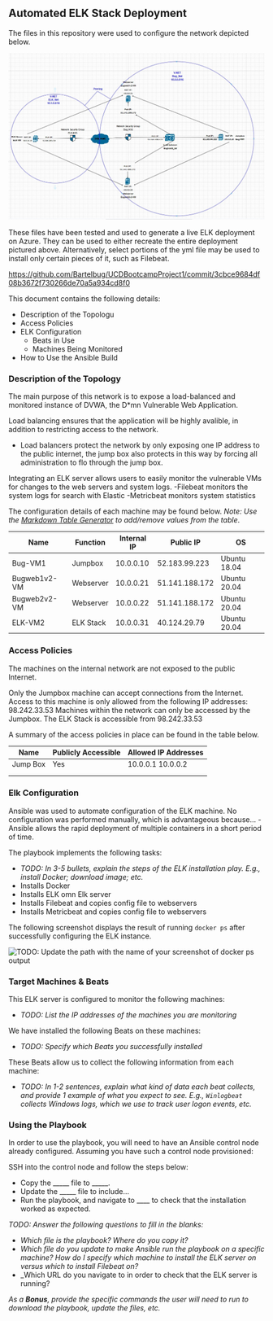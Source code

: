 ## Automated ELK Stack Deployment

The files in this repository were used to configure the network depicted below.

![ELK Stack Network Diagram](https://github.com/Bartelbug/UCDBootcampProject1/blob/main/HWwk12.jpg)

These files have been tested and used to generate a live ELK deployment on Azure. They can be used to either recreate the entire deployment pictured above. Alternatively, select portions of the yml file may be used to install only certain pieces of it, such as Filebeat.

  https://github.com/Bartelbug/UCDBootcampProject1/commit/3cbce9684df08b3672f730266de70a5a934cd8f0

This document contains the following details:
- Description of the Topologu
- Access Policies
- ELK Configuration
  - Beats in Use
  - Machines Being Monitored
- How to Use the Ansible Build


### Description of the Topology

The main purpose of this network is to expose a load-balanced and monitored instance of DVWA, the D*mn Vulnerable Web Application.

Load balancing ensures that the application will be highly avalible, in addition to restricting access to the network.
- Load balancers protect the network by only exposing one IP address to the public internet, the jump box also protects in this way by forcing all administration to flo through the jump box.

Integrating an ELK server allows users to easily monitor the vulnerable VMs for changes to the web servers and system logs.
-Filebeat monitors the system logs for search with Elastic
-Metricbeat monitors system statistics

The configuration details of each machine may be found below.
_Note: Use the [Markdown Table Generator](http://www.tablesgenerator.com/markdown_tables) to add/remove values from the table_.

| Name         | Function  | Internal IP | Public IP      | OS           |
|--------------|-----------|-------------|----------------|--------------|
| Bug-VM1      | Jumpbox   | 10.0.0.10   | 52.183.99.223  | Ubuntu 18.04 |
| Bugweb1v2-VM | Webserver | 10.0.0.21   | 51.141.188.172 | Ubuntu 20.04 |
| Bugweb2v2-VM | Webserver | 10.0.0.22   | 51.141.188.172 | Ubuntu 20.04 |
| ELK-VM2      | ELK Stack | 10.0.0.31   | 40.124.29.79   | Ubuntu 20.04 |

### Access Policies

The machines on the internal network are not exposed to the public Internet. 

Only the Jumpbox machine can accept connections from the Internet. Access to this machine is only allowed from the following IP addresses:
98.242.33.53
Machines within the network can only be accessed by the Jumpbox.
The ELK Stack is accessible from 98.242.33.53

A summary of the access policies in place can be found in the table below.

| Name     | Publicly Accessible | Allowed IP Addresses |
|----------|---------------------|----------------------|
| Jump Box | Yes                 | 10.0.0.1 10.0.0.2    |
|          |                     |                      |
|          |                     |                      |

### Elk Configuration

Ansible was used to automate configuration of the ELK machine. No configuration was performed manually, which is advantageous because...
-Ansible allows the rapid deployment of multiple containers in a short period of time.

The playbook implements the following tasks:
- _TODO: In 3-5 bullets, explain the steps of the ELK installation play. E.g., install Docker; download image; etc._
- Installs Docker
- Installs ELK omn Elk server
- Installs Filebeat and copies config file to webservers
- Installs Metricbeat and copies config file to webservers

The following screenshot displays the result of running `docker ps` after successfully configuring the ELK instance.

![TODO: Update the path with the name of your screenshot of docker ps output](Images/docker_ps_output.png)

### Target Machines & Beats
This ELK server is configured to monitor the following machines:
- _TODO: List the IP addresses of the machines you are monitoring_

We have installed the following Beats on these machines:
- _TODO: Specify which Beats you successfully installed_

These Beats allow us to collect the following information from each machine:
- _TODO: In 1-2 sentences, explain what kind of data each beat collects, and provide 1 example of what you expect to see. E.g., `Winlogbeat` collects Windows logs, which we use to track user logon events, etc._

### Using the Playbook
In order to use the playbook, you will need to have an Ansible control node already configured. Assuming you have such a control node provisioned: 

SSH into the control node and follow the steps below:
- Copy the _____ file to _____.
- Update the _____ file to include...
- Run the playbook, and navigate to ____ to check that the installation worked as expected.

_TODO: Answer the following questions to fill in the blanks:_
- _Which file is the playbook? Where do you copy it?_
- _Which file do you update to make Ansible run the playbook on a specific machine? How do I specify which machine to install the ELK server on versus which to install Filebeat on?_
- _Which URL do you navigate to in order to check that the ELK server is running?

_As a **Bonus**, provide the specific commands the user will need to run to download the playbook, update the files, etc._
